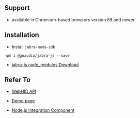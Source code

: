 
## Support

- available in Chromium-based browsers version 89 and newer.

## Installation

- Install `jabra-node-sdk`
```
npm i @gnaudio/jabra-js --save
```

- [jabra-js node_modules Download](https://registry.npmmirror.com/@gnaudio/jabra-js/download/@gnaudio/jabra-js-4.1.0.tgz)

## Refer To

- [WebHID API](https://developer.jabra.com/site/global/software/documentation/developers-guide/web-hid.gsp)

- [Demo page](https://developer.jabra.com/site/global/software/integration-components/javascript/demos.gsp)

- [Node.js Integration Component](https://www.npmjs.com/package/@gnaudio/jabra-node-sdk)
